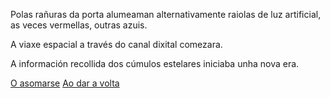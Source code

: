 Polas rañuras da porta alumeaman alternativamente raiolas de luz artificial, as veces vermellas, outras azuis.

A viaxe espacial a través do canal dixital comezara.

A información recollida dos cúmulos estelares iniciaba unha nova era.

[O asomarse](mortos/mortos.md)
[Ao dar a volta](aire/aire.md)
